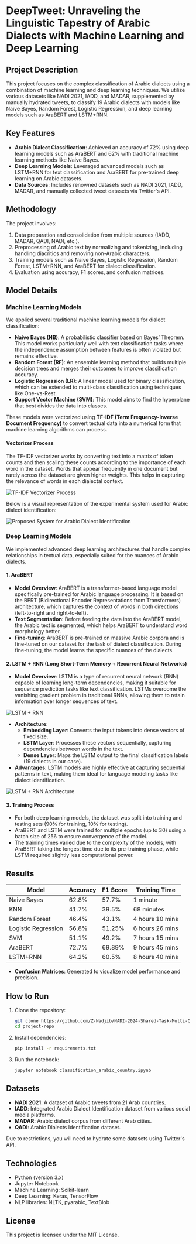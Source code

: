 # DeepTweet: Unraveling the Linguistic Tapestry of Arabic Dialects with Machine Learning and Deep Learning

## Project Description
This project focuses on the complex classification of Arabic dialects using a combination of machine learning and deep learning techniques. We utilize various datasets like NADI 2021, IADD, and MADAR, supplemented by manually hydrated tweets, to classify 19 Arabic dialects with models like Naive Bayes, Random Forest, Logistic Regression, and deep learning models such as AraBERT and LSTM+RNN.

## Key Features
- **Arabic Dialect Classification**: Achieved an accuracy of 72% using deep learning models such as AraBERT and 62% with traditional machine learning methods like Naive Bayes.
- **Deep Learning Models**: Leveraged advanced models such as LSTM+RNN for text classification and AraBERT for pre-trained deep learning on Arabic datasets.
- **Data Sources**: Includes renowned datasets such as NADI 2021, IADD, MADAR, and manually collected tweet datasets via Twitter's API.

## Methodology
The project involves:
1. Data preparation and consolidation from multiple sources (IADD, MADAR, QADI, NADI, etc.).
2. Preprocessing of Arabic text by normalizing and tokenizing, including handling diacritics and removing non-Arabic characters.
3. Training models such as Naive Bayes, Logistic Regression, Random Forest, LSTM+RNN, and AraBERT for dialect classification.
4. Evaluation using accuracy, F1 scores, and confusion matrices.

## Model Details

### Machine Learning Models
We applied several traditional machine learning models for dialect classification:
- **Naive Bayes (NB)**: A probabilistic classifier based on Bayes’ Theorem. This model works particularly well with text classification tasks where the independence assumption between features is often violated but remains effective.
- **Random Forest (RF)**: An ensemble learning method that builds multiple decision trees and merges their outcomes to improve classification accuracy.
- **Logistic Regression (LR)**: A linear model used for binary classification, which can be extended to multi-class classification using techniques like One-vs-Rest.
- **Support Vector Machine (SVM)**: This model aims to find the hyperplane that best divides the data into classes.

These models were vectorized using **TF-IDF (Term Frequency-Inverse Document Frequency)** to convert textual data into a numerical form that machine learning algorithms can process.

#### Vectorizer Process
The TF-IDF vectorizer works by converting text into a matrix of token counts and then scaling these counts according to the importance of each word in the dataset. Words that appear frequently in one document but rarely across the dataset are given higher weights. This helps in capturing the relevance of words in each dialectal context. 

![TF-IDF Vectorizer Process](images/TF-IDF.png)


Below is a visual representation of the experimental system used for Arabic dialect identification:

![Proposed System for Arabic Dialect Identification](images/Methods.png)

### Deep Learning Models
We implemented advanced deep learning architectures that handle complex relationships in textual data, especially suited for the nuances of Arabic dialects.

#### 1. **AraBERT**
- **Model Overview**: AraBERT is a transformer-based language model specifically pre-trained for Arabic language processing. It is based on the BERT (Bidirectional Encoder Representations from Transformers) architecture, which captures the context of words in both directions (left-to-right and right-to-left).
- **Text Segmentation**: Before feeding the data into the AraBERT model, the Arabic text is segmented, which helps AraBERT to understand word morphology better.
- **Fine-tuning**: AraBERT is pre-trained on massive Arabic corpora and is fine-tuned on our dataset for the task of dialect classification. During fine-tuning, the model learns the specific nuances of the dialects.

#### 2. **LSTM + RNN (Long Short-Term Memory + Recurrent Neural Networks)**
- **Model Overview**: LSTM is a type of recurrent neural network (RNN) capable of learning long-term dependencies, making it suitable for sequence prediction tasks like text classification. LSTMs overcome the vanishing gradient problem in traditional RNNs, allowing them to retain information over longer sequences of text.

![LSTM + RNN](images/LSTM-RNN.png)


- **Architecture**: 
    - **Embedding Layer**: Converts the input tokens into dense vectors of fixed size.
    - **LSTM Layer**: Processes these vectors sequentially, capturing dependencies between words in the text.
    - **Dense Layer**: Maps the LSTM output to the final classification labels (19 dialects in our case).
- **Advantages**: LSTM models are highly effective at capturing sequential patterns in text, making them ideal for language modeling tasks like dialect identification.

![LSTM + RNN Architecture](images/Archi-LSTM+RNN.png)

#### 3. **Training Process**
- For both deep learning models, the dataset was split into training and testing sets (90% for training, 10% for testing).
- AraBERT and LSTM were trained for multiple epochs (up to 30) using a batch size of 256 to ensure convergence of the model.
- The training times varied due to the complexity of the models, with AraBERT taking the longest time due to its pre-training phase, while LSTM required slightly less computational power.

## Results

| Model                | Accuracy  | F1 Score  | Training Time |
|----------------------|-----------|-----------|---------------|
| Naive Bayes           | 62.8%     | 57.7%     | 1 minute      |
| KNN                  | 41.7%     | 39.5%     | 68 minutes    |
| Random Forest         | 46.4%     | 43.1%     | 4 hours 10 mins|
| Logistic Regression   | 56.8%     | 51.25%    | 6 hours 26 mins|
| SVM                  | 51.1%     | 49.2%     | 7 hours 15 mins|
| AraBERT              | 72.7%     | 69.89%    | 9 hours 45 mins|
| LSTM+RNN             | 64.2%     | 60.5%     | 8 hours 40 mins|

- **Confusion Matrices**: Generated to visualize model performance and precision.

## How to Run
1. Clone the repository:
    ```bash
    git clone https://github.com/Z-Nadjib/NADI-2024-Shared-Task-Multi-Classifier-Arabic-Dialect
    cd project-repo
    ```
2. Install dependencies:
    ```bash
    pip install -r requirements.txt
    ```
3. Run the notebook:
    ```bash
    jupyter notebook classification_arabic_country.ipynb
    ```

## Datasets
- **NADI 2021**: A dataset of Arabic tweets from 21 Arab countries.
- **IADD**: Integrated Arabic Dialect Identification dataset from various social media platforms.
- **MADAR**: Arabic dialect corpus from different Arab cities.
- **QADI**: Arabic Dialects Identification dataset.

Due to restrictions, you will need to hydrate some datasets using Twitter's API.

## Technologies
- Python (version 3.x)
- Jupyter Notebook
- Machine Learning: Scikit-learn
- Deep Learning: Keras, TensorFlow
- NLP libraries: NLTK, pyarabic, TextBlob

## License
This project is licensed under the MIT License.
